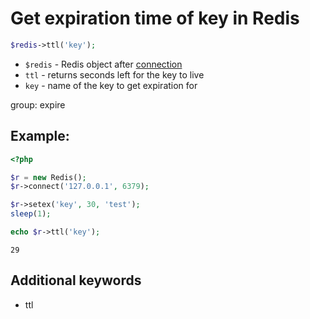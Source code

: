 # Get expiration time of key in Redis

```php
$redis->ttl('key');
```

- `$redis` - Redis object after [connection](/php-redis/how-to-connect-to-redis)
- `ttl` - returns seconds left for the key to live
- `key` - name of the key to get expiration for

group: expire

## Example: 
```php
<?php

$r = new Redis(); 
$r->connect('127.0.0.1', 6379);

$r->setex('key', 30, 'test');
sleep(1);

echo $r->ttl('key');
```
```
29
```

## Additional keywords
- ttl

